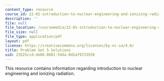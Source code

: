 ```yaml
---
content_type: resource
course_id: 22-01-introduction-to-nuclear-engineering-and-ionizing-radiation-fall-2015
description: ''
file: null
file_location: /coursemedia/22-01-introduction-to-nuclear-engineering-and-ionizing-radiation-fall-2015/23525ccdde86868154da0d2af9723559_MIT22_01F15_ps5_sol.pdf
file_size: null
file_type: application/pdf
layout: pdf
license: https://creativecommons.org/licenses/by-nc-sa/4.0/
title: Problem Set 5 Solutions
uid: 23525ccd-de86-8681-54da-0d2af9723559
---
```

This resource contains information regarding introduction to nuclear engineering and ionizing radiation.